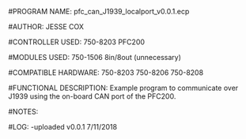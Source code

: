 #PROGRAM NAME:
pfc_can_J1939_localport_v0.0.1.ecp

#AUTHOR:
JESSE COX

#CONTROLLER USED:
750-8203 PFC200

#MODULES USED:
750-1506 8in/8out (unnecessary)

#COMPATIBLE HARDWARE:
750-8203
750-8206
750-8208

#FUNCTIONAL DESCRIPTION:
Example program to  communicate over J1939 using the on-board CAN port of the PFC200.  

#NOTES:

#LOG:
-uploaded v0.0.1 7/11/2018